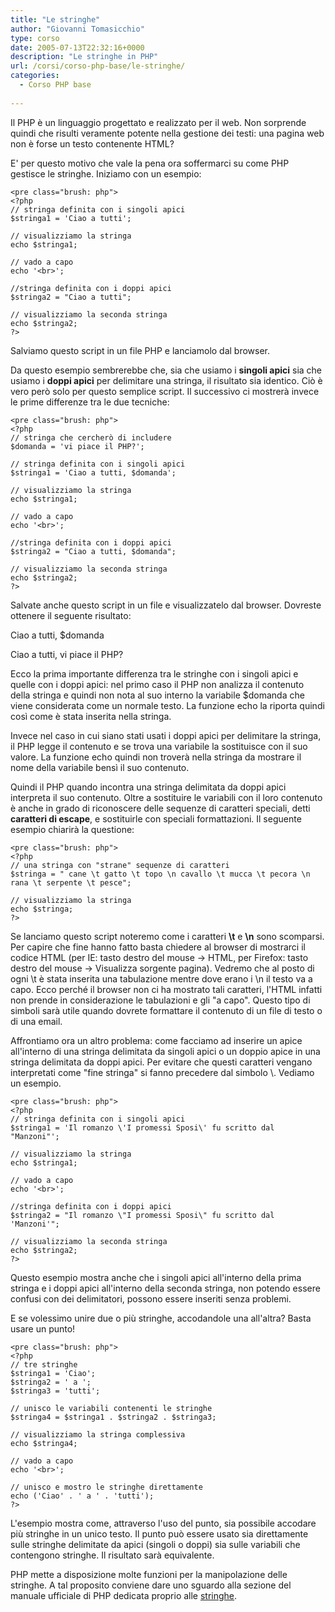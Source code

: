 ```yaml
---
title: "Le stringhe"
author: "Giovanni Tomasicchio"
type: corso
date: 2005-07-13T22:32:16+0000
description: "Le stringhe in PHP"
url: /corsi/corso-php-base/le-stringhe/
categories:
  - Corso PHP base
  
---
```

 Il PHP è un linguaggio progettato e realizzato per il web. Non sorprende quindi che risulti veramente potente nella gestione dei testi: una pagina web non è forse un testo contenente HTML?

 E' per questo motivo che vale la pena ora soffermarci su come PHP gestisce le stringhe. Iniziamo con un esempio:

 ```
<pre class="brush: php">
<?php
// stringa definita con i singoli apici
$stringa1 = 'Ciao a tutti';

// visualizziamo la stringa
echo $stringa1;

// vado a capo
echo '<br>';

//stringa definita con i doppi apici
$stringa2 = "Ciao a tutti";

// visualizziamo la seconda stringa
echo $stringa2;
?>
```

 Salviamo questo script in un file PHP e lanciamolo dal browser.

 Da questo esempio sembrerebbe che, sia che usiamo i **singoli apici** sia che usiamo i **doppi apici** per delimitare una stringa, il risultato sia identico. Ciò è vero però solo per questo semplice script. Il successivo ci mostrerà invece le prime differenze tra le due tecniche:

 ```
<pre class="brush: php">
<?php
// stringa che cercherò di includere
$domanda = 'vi piace il PHP?';

// stringa definita con i singoli apici
$stringa1 = 'Ciao a tutti, $domanda';

// visualizziamo la stringa
echo $stringa1;

// vado a capo
echo '<br>';

//stringa definita con i doppi apici
$stringa2 = "Ciao a tutti, $domanda";

// visualizziamo la seconda stringa
echo $stringa2;
?>
```

 Salvate anche questo script in un file e visualizzatelo dal browser. Dovreste ottenere il seguente risultato:

 Ciao a tutti, $domanda

 Ciao a tutti, vi piace il PHP?

 Ecco la prima importante differenza tra le stringhe con i singoli apici e quelle con i doppi apici: nel primo caso il PHP non analizza il contenuto della stringa e quindi non nota al suo interno la variabile $domanda che viene considerata come un normale testo. La funzione echo la riporta quindi così come è stata inserita nella stringa.

 Invece nel caso in cui siano stati usati i doppi apici per delimitare la stringa, il PHP legge il contenuto e se trova una variabile la sostituisce con il suo valore. La funzione echo quindi non troverà nella stringa da mostrare il nome della variabile bensì il suo contenuto.

 Quindi il PHP quando incontra una stringa delimitata da doppi apici interpreta il suo contenuto. Oltre a sostituire le variabili con il loro contenuto è anche in grado di riconoscere delle sequenze di caratteri speciali, detti **caratteri di escape**, e sostituirle con speciali formattazioni. Il seguente esempio chiarirà la questione:

 ```
<pre class="brush: php">
<?php
// una stringa con "strane" sequenze di caratteri
$stringa = " cane \t gatto \t topo \n cavallo \t mucca \t pecora \n rana \t serpente \t pesce";

// visualizziamo la stringa
echo $stringa;
?>
```

 Se lanciamo questo script noteremo come i caratteri **\\t** e **\\n** sono scomparsi. Per capire che fine hanno fatto basta chiedere al browser di mostrarci il codice HTML (per IE: tasto destro del mouse -&gt; HTML, per Firefox: tasto destro del mouse -&gt; Visualizza sorgente pagina). Vedremo che al posto di ogni \\t è stata inserita una tabulazione mentre dove erano i \\n il testo va a capo. Ecco perché il browser non ci ha mostrato tali caratteri, l'HTML infatti non prende in considerazione le tabulazioni e gli "a capo". Questo tipo di simboli sarà utile quando dovrete formattare il contenuto di un file di testo o di una email.

 Affrontiamo ora un altro problema: come facciamo ad inserire un apice all'interno di una stringa delimitata da singoli apici o un doppio apice in una stringa delimitata da doppi apici. Per evitare che questi caratteri vengano interpretati come "fine stringa" si fanno precedere dal simbolo \\. Vediamo un esempio.

 ```
<pre class="brush: php">
<?php
// stringa definita con i singoli apici
$stringa1 = 'Il romanzo \'I promessi Sposi\' fu scritto dal "Manzoni"';

// visualizziamo la stringa
echo $stringa1;

// vado a capo
echo '<br>';

//stringa definita con i doppi apici
$stringa2 = "Il romanzo \"I promessi Sposi\" fu scritto dal 'Manzoni'";

// visualizziamo la seconda stringa
echo $stringa2;
?>
```

 Questo esempio mostra anche che i singoli apici all'interno della prima stringa e i doppi apici all'interno della seconda stringa, non potendo essere confusi con dei delimitatori, possono essere inseriti senza problemi.

 E se volessimo unire due o più stringhe, accodandole una all'altra? Basta usare un punto!

 ```
<pre class="brush: php">
<?php
// tre stringhe
$stringa1 = 'Ciao';
$stringa2 = ' a ';
$stringa3 = 'tutti';

// unisco le variabili contenenti le stringhe
$stringa4 = $stringa1 . $stringa2 . $stringa3;

// visualizziamo la stringa complessiva
echo $stringa4;

// vado a capo
echo '<br>';

// unisco e mostro le stringhe direttamente
echo ('Ciao' . ' a ' . 'tutti');
?>
```

 L'esempio mostra come, attraverso l'uso del punto, sia possibile accodare più stringhe in un unico testo. Il punto può essere usato sia direttamente sulle stringhe delimitate da apici (singoli o doppi) sia sulle variabili che contengono stringhe. Il risultato sarà equivalente.

 PHP mette a disposizione molte funzioni per la manipolazione delle stringhe. A tal proposito conviene dare uno sguardo alla sezione del manuale ufficiale di PHP dedicata proprio alle [stringhe](http://www.php.net/manual/it/ref.strings.php).